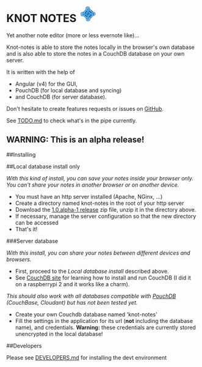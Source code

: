 
# KNOT NOTES ![](https://github.com/leolivier/knot-note/raw/master/src/assets/images/knot-note-48x48.png)

Yet another note editor (more or less evernote like)...

Knot-notes is able to store the notes locally in the browser's own database and is also able to store the notes in a CouchDB database on your own server.

It is written with the help of

* Angular (v4) for the GUI, 
* PouchDB (for local database and syncing)
* and CouchDB (for server database).

Don't hesitate to create features requests or issues on [GitHub](https://github.com/leolivier/knot-note/issues).

See [TODO.md](doc/TODO.md) to check what's in the pipe currently.

__WARNING: This is an alpha release!__
------------

##Installing 

##Local database install only

*With this kind of install, you can save your notes inside your browser only. You can't share your notes in another browser or on another device.*

* You must have an http server installed (Apache, NGinx, ...)
* Create a directory named knot-notes in the root of your http server 
* Download the [1.0.alpha-1 release](https://github.com/leolivier/knot-note/raw/master/knot-notes-1.0.alpha-1.zip) zip file, 
unzip it in the directory above.
* If necessary, manage the server configuration so that the new directory can be accessed
* That's it!

###Server database

*With this install, you can share your notes between different devices and browsers.*

* First, proceed to the *Local database install* described above.
* See [CouchDB site](http://docs.couchdb.org/en/latest/) for learning how to install and run CouchDB (I did it on a raspberrypi 2 and it works like a charm). 

*This should also work with all databases compatible with [PouchDB](https://pouchdb.com) (CouchBase, Cloudant) but has not been tested yet.*

* Create your own Couchdb database named 'knot-notes'
* Fill the settings in the application for its url (__not__ including the database name), and credentials. __Warning:__ these credentials are currently stored unencrypted in the local database!

##Developers

Please see [DEVELOPERS.md](doc/DEVELOPPERS.md) for installing the devt environment  
